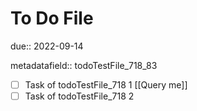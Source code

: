 # To Do File

due:: 2022-09-14

metadatafield:: todoTestFile_718\_83

- [ ] Task of todoTestFile_718 1 [[Query me]]
- [ ] Task of todoTestFile_718 2
